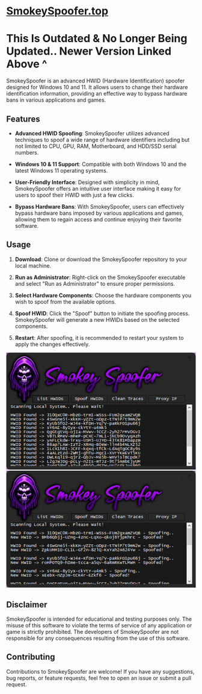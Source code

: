 # [SmokeySpoofer.top](https://smokeyspoofer.top/)
# This Is Outdated & No Longer Being Updated.. Newer Version Linked Above ^

SmokeySpoofer is an advanced HWID (Hardware Identification) spoofer designed for Windows 10 and 11. It allows users to change their hardware identification information, providing an effective way to bypass hardware bans in various applications and games.

## Features

- **Advanced HWID Spoofing**: SmokeySpoofer utilizes advanced techniques to spoof a wide range of hardware identifiers including but not limited to CPU, GPU, RAM, Motherboard, and HDD/SSD serial numbers.

- **Windows 10 & 11 Support**: Compatible with both Windows 10 and the latest Windows 11 operating systems.

- **User-Friendly Interface**: Designed with simplicity in mind, SmokeySpoofer offers an intuitive user interface making it easy for users to spoof their HWID with just a few clicks.

- **Bypass Hardware Bans**: With SmokeySpoofer, users can effectively bypass hardware bans imposed by various applications and games, allowing them to regain access and continue enjoying their favorite software.

## Usage

1. **Download**: Clone or download the SmokeySpoofer repository to your local machine.

2. **Run as Administrator**: Right-click on the SmokeySpoofer executable and select "Run as Administrator" to ensure proper permissions.

3. **Select Hardware Components**: Choose the hardware components you wish to spoof from the available options.

4. **Spoof HWID**: Click the "Spoof" button to initiate the spoofing process. SmokeySpoofer will generate a new HWIDs based on the selected components.

5. **Restart**: After spoofing, it is recommended to restart your system to apply the changes effectively.

![UI Preview](one.PNG)
![UI Preview](two.PNG)

## Disclaimer

SmokeySpoofer is intended for educational and testing purposes only. The misuse of this software to violate the terms of service of any application or game is strictly prohibited. The developers of SmokeySpoofer are not responsible for any consequences resulting from the use of this software.

## Contributing

Contributions to SmokeySpoofer are welcome! If you have any suggestions, bug reports, or feature requests, feel free to open an issue or submit a pull request.
